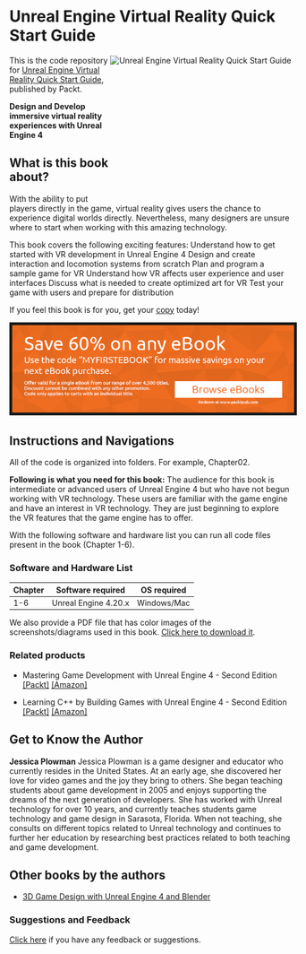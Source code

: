 # Unreal Engine Virtual Reality Quick Start Guide

<a href="https://www.packtpub.com/game-development/unreal-engine-virtual-reality-quick-start-guide?utm_source=github&utm_medium=repository&utm_campaign=9781789617405 "><img src="https://dz13w8afd47il.cloudfront.net/sites/default/files/imagecache/ppv4_main_book_cover/12245cover.png" alt="Unreal Engine Virtual Reality Quick Start Guide" height="256px" align="right"></a>

This is the code repository for [Unreal Engine Virtual Reality Quick Start Guide](https://www.packtpub.com/game-development/unreal-engine-virtual-reality-quick-start-guide?utm_source=github&utm_medium=repository&utm_campaign=9781789617405 ), published by Packt.

**Design and Develop immersive virtual reality experiences with Unreal Engine 4**

## What is this book about?
With the ability to put players directly in the game, virtual reality gives users the chance to experience digital worlds directly. Nevertheless, many designers are unsure where to start when working with this amazing technology.

This book covers the following exciting features:
Understand how to get started with VR development in Unreal Engine 4 
Design and create interaction and locomotion systems from scratch 
Plan and program a sample game for VR 
Understand how VR affects user experience and user interfaces 
Discuss what is needed to create optimized art for VR 
Test your game with users and prepare for distribution 

If you feel this book is for you, get your [copy](https://www.amazon.com/dp/1789617405) today!

<a href="https://www.packtpub.com/?utm_source=github&utm_medium=banner&utm_campaign=GitHubBanner"><img src="https://raw.githubusercontent.com/PacktPublishing/GitHub/master/GitHub.png" 
alt="https://www.packtpub.com/" border="5" /></a>

## Instructions and Navigations
All of the code is organized into folders. For example, Chapter02.



**Following is what you need for this book:**
The audience for this book is intermediate or advanced users of Unreal Engine 4 but who have not begun working with VR technology. These users are familiar with the game engine and have an interest in VR technology. They are just beginning to explore the VR features that the game engine has to offer.

With the following software and hardware list you can run all code files present in the book (Chapter 1-6).
### Software and Hardware List
| Chapter | Software required | OS required |
| -------- | ------------------------------------ | ----------------------------------- |
| 1-6 | Unreal Engine 4.20.x | Windows/Mac |


We also provide a PDF file that has color images of the screenshots/diagrams used in this book. [Click here to download it](https://www.packtpub.com/sites/default/files/downloads/9781789617405_ColorImages.pdf).

### Related products
* Mastering Game Development with Unreal Engine 4 - Second Edition [[Packt]](https://www.packtpub.com/game-development/mastering-game-development-unreal-engine-4-second-edition?utm_source=github&utm_medium=repository&utm_campaign=9781788991445 ) [[Amazon]](https://www.amazon.com/dp/1788991443)

* Learning C++ by Building Games with Unreal Engine 4 - Second Edition [[Packt]](https://www.packtpub.com/game-development/learning-c-building-games-unreal-engine-4-second-edition?utm_source=github&utm_medium=repository&utm_campaign=9781788476249 ) [[Amazon]](https://www.amazon.com/dp/1788476247)



## Get to Know the Author
**Jessica Plowman**
Jessica Plowman is a game designer and educator who currently resides in the United States. At an early age, she discovered her love for video games and the joy they bring to others. She began teaching students about game development in 2005 and enjoys supporting the dreams of the next generation of developers. She has worked with Unreal technology for over 10 years, and currently teaches students game technology and game design in Sarasota, Florida. When not teaching, she consults on different topics related to Unreal technology and continues to further her education by researching best practices related to both teaching and game development.



## Other books by the authors
* [3D Game Design with Unreal Engine 4 and Blender](https://www.packtpub.com/game-development/3d-game-design-unreal-engine-4-and-blender?utm_source=Github&utm_medium=Repository&utm_campaign=9781785881466)


### Suggestions and Feedback
[Click here](https://docs.google.com/forms/d/e/1FAIpQLSdy7dATC6QmEL81FIUuymZ0Wy9vH1jHkvpY57OiMeKGqib_Ow/viewform) if you have any feedback or suggestions.


